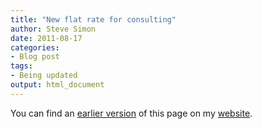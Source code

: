 ```yaml
---
title: "New flat rate for consulting"
author: Steve Simon
date: 2011-08-17
categories:
- Blog post
tags:
- Being updated
output: html_document
---
```


You can find an [earlier version][sim1] of this page on my [website][sim2].

[sim1]: http://www.pmean.com/xx/.html
[sim2]: http://www.pmean.com
